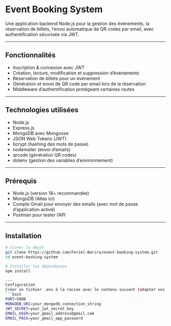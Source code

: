 # Event Booking System

Une application backend Node.js pour la gestion des événements, la réservation de billets, l’envoi automatique de QR codes par email, avec authentification sécurisée via JWT.

---

## Fonctionnalités

- Inscription & connexion avec JWT
- Création, lecture, modification et suppression d’événements
- Réservation de billets pour un événement
- Génération et envoi de QR code par email lors de la réservation
- Middleware d’authentification protégeant certaines routes

---

## Technologies utilisées

- Node.js
- Express.js
- MongoDB avec Mongoose
- JSON Web Tokens (JWT)
- bcrypt (hashing des mots de passe)
- nodemailer (envoi d’emails)
- qrcode (génération QR codes)
- dotenv (gestion des variables d’environnement)

---

## Prérequis

- Node.js (version 18+ recommandée)
- MongoDB (Atlas ici)
- Compte Gmail pour envoyer des emails (avec mot de passe d’application activé)
- Postman pour tester l’API

---

## Installation

```bash
# Cloner le dépôt
git clone https://github.com/Feriel-Barira/event-booking-system.git
cd event-booking-system

# Installer les dépendances
npm install

---
Configuration
Créer un fichier .env à la racine avec le contenu suivant (adapter vos valeurs) :
```bash
PORT=5000
MONGODB_URI=your_mongodb_connection_string
JWT_SECRET=your_jwt_secret_key
EMAIL_USER=your_gmail_address@gmail.com
EMAIL_PASS=your_gmail_app_password
